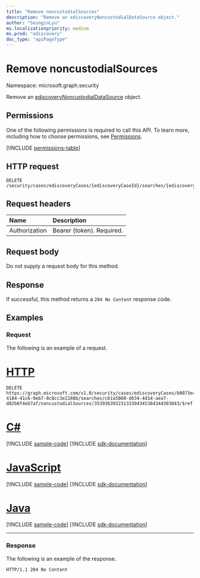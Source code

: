 ```yaml
---
title: "Remove noncustodialSources"
description: "Remove an ediscoveryNoncustodialDataSource object."
author: "SeunginLyu"
ms.localizationpriority: medium
ms.prod: "ediscovery"
doc_type: "apiPageType"
---
```


# Remove noncustodialSources
Namespace: microsoft.graph.security



Remove an [ediscoveryNoncustodialDataSource](../resources/security-ediscoverynoncustodialdatasource.md) object.

## Permissions
One of the following permissions is required to call this API. To learn more, including how to choose permissions, see [Permissions](/graph/permissions-reference).

<!-- { "blockType": "permissions", "name": "security_ediscoverysearch_delete_noncustodialsources" } -->
[!INCLUDE [permissions-table](../includes/permissions/security-ediscoverysearch-delete-noncustodialsources-permissions.md)]

## HTTP request

<!-- {
  "blockType": "ignored"
}
-->
``` http
DELETE /security/cases/ediscoveryCases/{ediscoveryCaseId}/searches/{ediscoverySearchId}/noncustodialSources/{id}/$ref
```

## Request headers
|Name|Description|
|:---|:---|
|Authorization|Bearer {token}. Required.|

## Request body
Do not supply a request body for this method.

## Response

If successful, this method returns a `204 No Content` response code.

## Examples

### Request
The following is an example of a request.

# [HTTP](#tab/http)
<!-- {
  "blockType": "request",
  "name": "delete_noncustodialsources_from_ediscoverysearch"
}
-->
``` http
DELETE https://graph.microsoft.com/v1.0/security/cases/ediscoveryCases/b0073e4e-4184-41c6-9eb7-8c8cc3e2288b/searches/c61a5860-d634-4d14-aea7-d82b6f4eb7af/noncustodialSources/35393639323133394345384344303043/$ref
```

# [C#](#tab/csharp)
[!INCLUDE [sample-code](../includes/snippets/csharp/delete-noncustodialsources-from-ediscoverysearch-csharp-snippets.md)]
[!INCLUDE [sdk-documentation](../includes/snippets/snippets-sdk-documentation-link.md)]

# [JavaScript](#tab/javascript)
[!INCLUDE [sample-code](../includes/snippets/javascript/delete-noncustodialsources-from-ediscoverysearch-javascript-snippets.md)]
[!INCLUDE [sdk-documentation](../includes/snippets/snippets-sdk-documentation-link.md)]

# [Java](#tab/java)
[!INCLUDE [sample-code](../includes/snippets/java/delete-noncustodialsources-from-ediscoverysearch-java-snippets.md)]
[!INCLUDE [sdk-documentation](../includes/snippets/snippets-sdk-documentation-link.md)]

---



### Response
The following is an example of the response.

<!-- {
  "blockType": "response",
  "truncated": true
}
-->
``` http
HTTP/1.1 204 No Content
```

